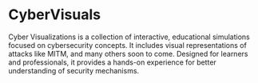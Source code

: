 # CyberVisuals

Cyber Visualizations is a collection of interactive, educational simulations focused on cybersecurity concepts. It includes visual representations of attacks like MITM, and many others soon to come. Designed for learners and professionals, it provides a hands-on experience for better understanding of security mechanisms.
